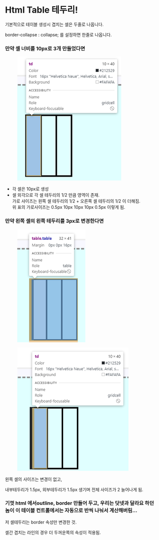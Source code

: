 # Html Table 테두리!

기본적으로 테이블 생성시 겹치는 셀은 두줄로 나옵니다.&#x20;

border-collapse : collapse; 를 설정하면 한줄로 나옵니다.&#x20;



### 만약 셀 너비를 10px로 3개 만들었다면&#x20;

<figure><img src="../../.gitbook/assets/image (32).png" alt=""><figcaption></figcaption></figure>

* 각 셀은 10px로 생성
* 셀 외각으로 각 셀 테두리의 1/2 만큼 영역이 존재. \
  가로 사이즈는 왼쪽 셀 테두리의 1/2 + 오른쪽 셀 테두리의 1/2 이 더해짐.\
  위 표의 가로사이즈는  0.5px 10px 10px 10px 0.5px 이렇게 됨.

### 만약 왼쪽 셀의  왼쪽 테두리를 3px로 변경한다면

<div align="left">

<figure><img src="../../.gitbook/assets/image (34).png" alt=""><figcaption></figcaption></figure>

 

<figure><img src="../../.gitbook/assets/image (37).png" alt=""><figcaption></figcaption></figure>

</div>

왼쪽 셀의 사이즈는 변경이 없고,&#x20;

내부테두리가 1.5px, 외부테두리가 1.5px 생기며 전체 사이즈가 2 늘어나게 됨.



### 기껏 html 에서outline, border 만들어 두고, 우리는 닷넷과 달라요 하던놈이  이 테이블 컨트롤에서는 자동으로 반씩 나눠서 계산해버림...

저 셀테두리는 border 속성만 변경한 것.

셀간 겹치는 라인의 경우 더 두꺼운쪽의 속성이 적용됨.
